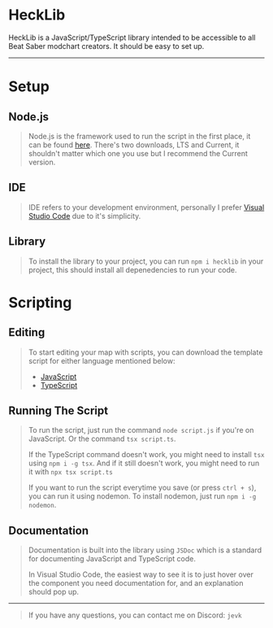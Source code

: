 # HeckLib
HeckLib is a JavaScript/TypeScript library intended to be accessible to all Beat Saber modchart creators. It should be easy to set up.

***

# Setup

## Node.js
> Node.js is the framework used to run the script in the first place, it can be found [here](https://nodejs.org/en/). There's two downloads, LTS and Current, it shouldn't matter which one you use but I recommend the Current version.

## IDE
> IDE refers to your development environment, personally I prefer [Visual Studio Code](https://code.visualstudio.com/) due to it's simplicity.

## Library
> To install the library to your project, you can run `npm i hecklib` in your project, this should install all depenedencies to run your code. 

# Scripting

## Editing
> To start editing your map with scripts, you can download the template script for either language mentioned below: 
>
> - [JavaScript](https://github.com/Heck-Library/HeckLib/blob/main/script.js)
> - [TypeScript](https://github.com/Heck-Library/HeckLib/blob/main/script.ts)

## Running The Script
> To run the script, just run the command `node script.js` if you're on JavaScript. Or the command `tsx script.ts`. 
> 
> If the TypeScript command doesn't work, you might need to install `tsx` using `npm i -g tsx`. And if it still doesn't work, you might need to run it with `npx tsx script.ts`
> 
> If you want to run the script everytime you save (or press `ctrl + s`), you can run it using nodemon. To install nodemon, just run `npm i -g nodemon`.

## Documentation

> Documentation is built into the library using `JSDoc` which is a standard for documenting JavaScript and TypeScript code.
>
> In Visual Studio Code, the easiest way to see it is to just hover over the component you need documentation for, and an explanation should pop up.

***

> If you have any questions, you can contact me on Discord: `jevk`

